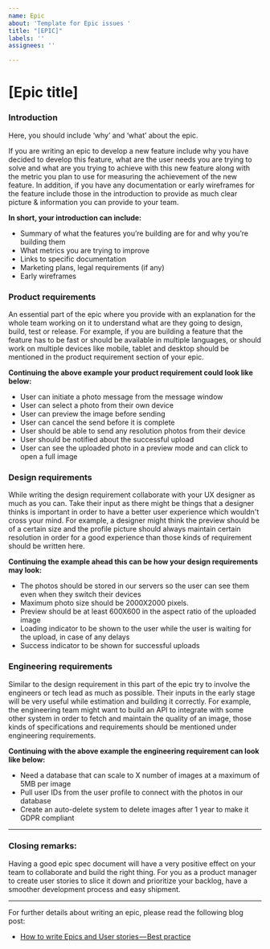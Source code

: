 ```yaml
---
name: Epic
about: 'Template for Epic issues '
title: "[EPIC]"
labels: ''
assignees: ''

---
```


[Epic title]
=== 

### Introduction

Here, you should include ‘why’ and ‘what’ about the epic.

If you are writing an epic to develop a new feature include why you have decided to develop this feature, what are the user needs you are trying to solve and what are you trying to achieve with this new feature along with the metric you plan to use for measuring the achievement of the new feature. In addition, if you have any documentation or early wireframes for the feature include those in the introduction to provide as much clear picture & information you can provide to your team.

**In short, your introduction can include:**
- Summary of what the features you’re building are for and why you’re building them
- What metrics you are trying to improve
- Links to specific documentation
- Marketing plans, legal requirements (if any)
- Early wireframes

### Product requirements

An essential part of the epic where you provide with an explanation for the whole team working on it to understand what are they going to design, build, test or release. For example, if you are building a feature that the feature has to be fast or should be available in multiple languages, or should work on multiple devices like mobile, tablet and desktop should be mentioned in the product requirement section of your epic.

**Continuing the above example your product requirement could look like below:**
- User can initiate a photo message from the message window
- User can select a photo from their own device
- User can preview the image before sending
- User can cancel the send before it is complete
- User should be able to send any resolution photos from their device
- User should be notified about the successful upload
- User can see the uploaded photo in a preview mode and can click to open a full image

### Design requirements

While writing the design requirement collaborate with your UX designer as much as you can. Take their input as there might be things that a designer thinks is important in order to have a better user experience which wouldn't cross your mind. For example, a designer might think the preview should be of a certain size and the profile picture should always maintain certain resolution in order for a good experience than those kinds of requirement should be written here.

**Continuing the example ahead this can be how your design requirements may look:**
- The photos should be stored in our servers so the user can see them even when they switch their devices
- Maximum photo size should be 2000X2000 pixels.
- Preview should be at least 600X600 in the aspect ratio of the uploaded image
- Loading indicator to be shown to the user while the user is waiting for the upload, in case of any delays
- Success indicator to be shown for successful uploads

### Engineering requirements

Similar to the design requirement in this part of the epic try to involve the engineers or tech lead as much as possible. Their inputs in the early stage will be very useful while estimation and building it correctly. For example, the engineering team might want to build an API to integrate with some other system in order to fetch and maintain the quality of an image, those kinds of specifications and requirements should be mentioned under engineering requirements.

**Continuing with the above example the engineering requirement can look like below:**
- Need a database that can scale to X number of images at a maximum of 5MB per image
- Pull user IDs from the user profile to connect with the photos in our database
- Create an auto-delete system to delete images after 1 year to make it GDPR compliant

---

### Closing remarks:

Having a good epic spec document will have a very positive effect on your team to collaborate and build the right thing. For you as a product manager to create user stories to slice it down and prioritize your backlog, have a smoother development process and easy shipment.

___

For further details about writing an epic, please read the following blog post:
- [How to write Epics and User stories — Best practice](https://productcoalition.com/how-to-write-epics-and-user-stories-best-practice-1de5b983900)
